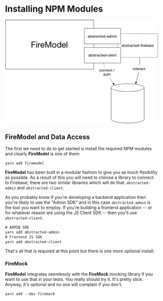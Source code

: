 # Installing NPM Modules

![interaction](../images/interaction-model.jpg)

## FireModel and Data Access

The first we need to do to get started is install the required NPM modules and clearly **FireModel** is one of them:

```shell
yarn add firemodel
```

**FireModel** has been built in a modular fashion to give you as much flexibility as possible. As a result of this you will need to choose a library to connect to Firebase; there are two similar libraries which will do that: `abstracted-admin` and `abstracted-client`.

As you probably know if you're developing a backend application then you're likely to use the "Admin SDK" and in this case `abstracted-admin` is the tool you want to employ. If you're building a frontend application -- or for whatever reason are using the JS Client SDK -- then you'll use `abstracted-client`:

```shell
# ADMIN SDK
yarn add abstracted-admin
# Frontend JS SDK
yarn add abstracted-client
```

That's all that is required at this point but there is one more optional install:

### FireMock

**FireModel** integrates seemlessly with the **FireMock** mocking library if you want to use that in your tests. You really should try it. It's pretty slick. Anyway, it's optional and no one will complain if you don't.

```shell
yarn add --dev firemock
```
